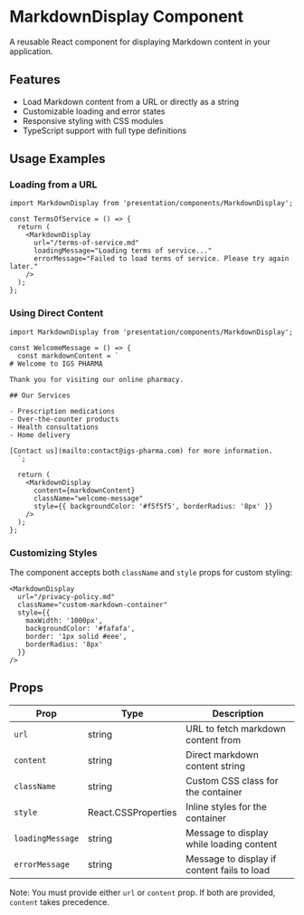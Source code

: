 # MarkdownDisplay Component

A reusable React component for displaying Markdown content in your application.

## Features

- Load Markdown content from a URL or directly as a string
- Customizable loading and error states
- Responsive styling with CSS modules
- TypeScript support with full type definitions

## Usage Examples

### Loading from a URL

```tsx
import MarkdownDisplay from 'presentation/components/MarkdownDisplay';

const TermsOfService = () => {
  return (
    <MarkdownDisplay 
      url="/terms-of-service.md" 
      loadingMessage="Loading terms of service..." 
      errorMessage="Failed to load terms of service. Please try again later."
    />
  );
};
```

### Using Direct Content

```tsx
import MarkdownDisplay from 'presentation/components/MarkdownDisplay';

const WelcomeMessage = () => {
  const markdownContent = `
# Welcome to IGS PHARMA

Thank you for visiting our online pharmacy.

## Our Services

- Prescription medications
- Over-the-counter products
- Health consultations
- Home delivery

[Contact us](mailto:contact@igs-pharma.com) for more information.
  `;

  return (
    <MarkdownDisplay 
      content={markdownContent} 
      className="welcome-message"
      style={{ backgroundColor: '#f5f5f5', borderRadius: '8px' }}
    />
  );
};
```

### Customizing Styles

The component accepts both `className` and `style` props for custom styling:

```tsx
<MarkdownDisplay
  url="/privacy-policy.md"
  className="custom-markdown-container"
  style={{ 
    maxWidth: '1000px',
    backgroundColor: '#fafafa',
    border: '1px solid #eee',
    borderRadius: '8px'
  }}
/>
```

## Props

| Prop | Type | Description |
|------|------|-------------|
| `url` | string | URL to fetch markdown content from |
| `content` | string | Direct markdown content string |
| `className` | string | Custom CSS class for the container |
| `style` | React.CSSProperties | Inline styles for the container |
| `loadingMessage` | string | Message to display while loading content |
| `errorMessage` | string | Message to display if content fails to load |

Note: You must provide either `url` or `content` prop. If both are provided, `content` takes precedence.
